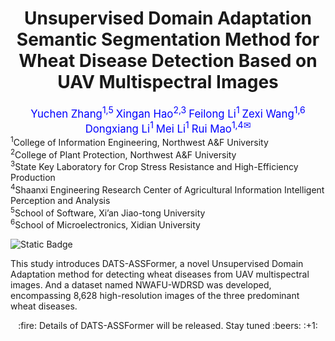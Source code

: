 <div align="center">
<h1>Unsupervised Domain Adaptation Semantic Segmentation Method for Wheat Disease Detection Based on UAV Multispectral Images</h1>

<div>
    <a style="color: blue; font-size: 1.2em;">Yuchen Zhang<sup>1,5</sup></a>
    <a style="color: blue; font-size: 1.2em;">Xingan Hao<sup>2,3</sup></a>
    <a style="color: blue; font-size: 1.2em;">Feilong Li<sup>1</sup></a>
    <a style="color: blue; font-size: 1.2em;">Zexi Wang<sup>1,6</sup></a>
    <a style="color: blue; font-size: 1.2em;">Dongxiang Li<sup>1</sup></a>
    <a style="color: blue; font-size: 1.2em;">Mei Li<sup>1</sup></a>
    <a style="color: blue; font-size: 1.2em;">Rui Mao<sup>1,4</sup><sup>✉</sup></a>
</div>


  

</div>

<div>
    <sup>1</sup>College of Information Engineering, Northwest A&F University
    <br>
    <sup>2</sup>College of Plant Protection, Northwest A&F University
  <br>
    <sup>3</sup>State Key Laboratory for Crop Stress Resistance and High-Efficiency Production
    <br>
    <sup>4</sup>Shaanxi Engineering Research Center of Agricultural Information Intelligent Perception and Analysis
    <br>
    <sup>5</sup>School of Software, Xi’an Jiao-tong University
    <br>
    <sup>6</sup>School of Microelectronics, Xidian University
</div>





![Static Badge](https://img.shields.io/badge/code_data-coming_soon-green)



This study introduces DATS-ASSFormer, a novel Unsupervised Domain Adaptation method for detecting wheat diseases from UAV multispectral images. And a dataset named NWAFU-WDRSD was developed, encompassing 8,628 high-resolution images of the three predominant wheat diseases.



<center>:fire: Details of DATS-ASSFormer will be released. Stay tuned :beers: :+1: </center>

